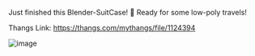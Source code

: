 Just finished this Blender-SuitCase! 🧳 Ready for some low-poly travels!

Thangs Link: https://thangs.com/mythangs/file/1124394

![image](https://github.com/user-attachments/assets/22970a0e-c075-44ab-9daa-75e8c6ef10a3)
